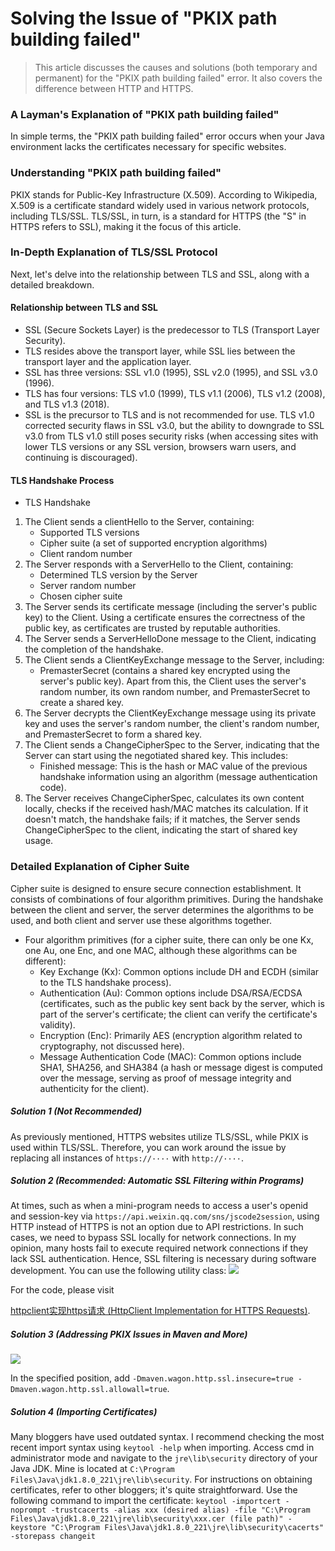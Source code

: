# Solving the Issue of "PKIX path building failed"
> This article discusses the causes and solutions (both temporary and permanent) for the "PKIX path building failed" error. It also covers the difference between HTTP and HTTPS.

### A Layman's Explanation of "PKIX path building failed"
In simple terms, the "PKIX path building failed" error occurs when your Java environment lacks the certificates necessary for specific websites.

### Understanding "PKIX path building failed"

PKIX stands for Public-Key Infrastructure (X.509). According to Wikipedia, X.509 is a certificate standard widely used in various network protocols, including TLS/SSL. TLS/SSL, in turn, is a standard for HTTPS (the "S" in HTTPS refers to SSL), making it the focus of this article.

### In-Depth Explanation of TLS/SSL Protocol
Next, let's delve into the relationship between TLS and SSL, along with a detailed breakdown.
#### Relationship between TLS and SSL
- SSL (Secure Sockets Layer) is the predecessor to TLS (Transport Layer Security).
- TLS resides above the transport layer, while SSL lies between the transport layer and the application layer.
- SSL has three versions: SSL v1.0 (1995), SSL v2.0 (1995), and SSL v3.0 (1996).
- TLS has four versions: TLS v1.0 (1999), TLS v1.1 (2006), TLS v1.2 (2008), and TLS v1.3 (2018).
- SSL is the precursor to TLS and is not recommended for use. TLS v1.0 corrected security flaws in SSL v3.0, but the ability to downgrade to SSL v3.0 from TLS v1.0 still poses security risks (when accessing sites with lower TLS versions or any SSL version, browsers warn users, and continuing is discouraged).
#### TLS Handshake Process
- TLS Handshake
1. The Client sends a clientHello to the Server, containing:
    - Supported TLS versions
    - Cipher suite (a set of supported encryption algorithms)
    - Client random number
2. The Server responds with a ServerHello to the Client, containing:
    - Determined TLS version by the Server
    - Server random number
    - Chosen cipher suite
3. The Server sends its certificate message (including the server's public key) to the Client. Using a certificate ensures the correctness of the public key, as certificates are trusted by reputable authorities.
4. The Server sends a ServerHelloDone message to the Client, indicating the completion of the handshake.
5. The Client sends a ClientKeyExchange message to the Server, including:
    - PremasterSecret (contains a shared key encrypted using the server's public key).
Apart from this, the Client uses the server's random number, its own random number, and PremasterSecret to create a shared key.
6. The Server decrypts the ClientKeyExchange message using its private key and uses the server's random number, the client's random number, and PremasterSecret to form a shared key.
7. The Client sends a ChangeCipherSpec to the Server, indicating that the Server can start using the negotiated shared key. This includes:
    - Finished message: This is the hash or MAC value of the previous handshake information using an algorithm (message authentication code).
8. The Server receives ChangeCipherSpec, calculates its own content locally, checks if the received hash/MAC matches its calculation. If it doesn't match, the handshake fails; if it matches, the Server sends ChangeCipherSpec to the client, indicating the start of shared key usage.

### Detailed Explanation of Cipher Suite
Cipher suite is designed to ensure secure connection establishment. It consists of combinations of four algorithm primitives. During the handshake between the client and server, the server determines the algorithms to be used, and both client and server use these algorithms together.
- Four algorithm primitives (for a cipher suite, there can only be one Kx, one Au, one Enc, and one MAC, although these algorithms can be different):
    - Key Exchange (Kx): Common options include DH and ECDH (similar to the TLS handshake process).
    - Authentication (Au): Common options include DSA/RSA/ECDSA (certificates, such as the public key sent back by the server, which is part of the server's certificate; the client can verify the certificate's validity).
    - Encryption (Enc): Primarily AES (encryption algorithm related to cryptography, not discussed here).
    - Message Authentication Code (MAC): Common options include SHA1, SHA256, and SHA384 (a hash or message digest is computed over the message, serving as proof of message integrity and authenticity for the client).

##### Solution 1 (Not Recommended)
As previously mentioned, HTTPS websites utilize TLS/SSL, while PKIX is used within TLS/SSL. Therefore, you can work around the issue by replacing all instances of `https://····` with `http://····`.

##### Solution 2 (Recommended: Automatic SSL Filtering within Programs)
At times, such as when a mini-program needs to access a user's openid and session-key via `https://api.weixin.qq.com/sns/jscode2session`, using HTTP instead of HTTPS is not an option due to API restrictions. In such cases, we need to bypass SSL locally for network connections.
In my opinion, many hosts fail to execute required network connections if they lack SSL authentication. Hence, SSL filtering is necessary during software development.
You can use the following utility class:
![](https://img2020.cnblogs.com/blog/1928212/202003/1928212-20200307105440221-1646636271.png)

For the code, please visit

 [httpclient实现https请求 (HttpClient Implementation for HTTPS Requests)](https://blog.csdn.net/Cloud_July/article/details/73301805).

##### Solution 3 (Addressing PKIX Issues in Maven and More)
![](https://img2020.cnblogs.com/blog/1928212/202003/1928212-20200307105818338-1066320005.png)

In the specified position, add `-Dmaven.wagon.http.ssl.insecure=true -Dmaven.wagon.http.ssl.allowall=true`.

##### Solution 4 (Importing Certificates)
Many bloggers have used outdated syntax. I recommend checking the most recent import syntax using `keytool -help` when importing.
Access cmd in administrator mode and navigate to the `jre\lib\security` directory of your Java JDK.
Mine is located at `C:\Program Files\Java\jdk1.8.0_221\jre\lib\security`.
For instructions on obtaining certificates, refer to other bloggers; it's quite straightforward.
Use the following command to import the certificate:
```keytool -importcert -noprompt -trustcacerts -alias xxx (desired alias) -file "C:\Program Files\Java\jdk1.8.0_221\jre\lib\security\xxx.cer (file path)" -keystore "C:\Program Files\Java\jdk1.8.0_221\jre\lib\security\cacerts" -storepass changeit```
